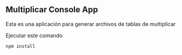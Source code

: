 ## Multiplicar Console App

Esta es una aplicación para generar archivos de tablas de multiplicar

Ejecutar este comando 
```
npm install
```